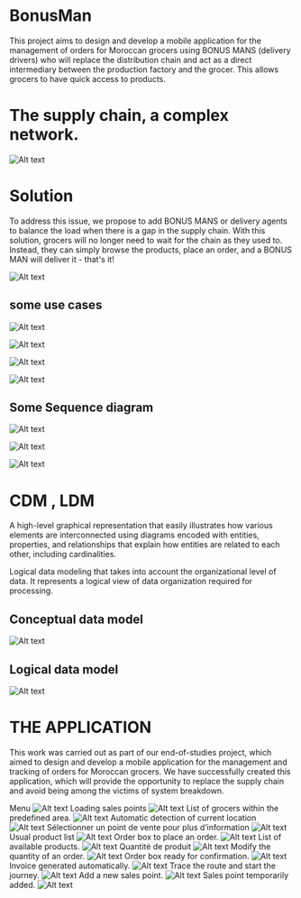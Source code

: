 # BonusMan

This project aims to design and develop a mobile application for the management of orders for Moroccan grocers using BONUS MANS (delivery drivers) who will replace the distribution chain and act as a direct intermediary between the production factory and the grocer. This allows grocers to have quick access to products.

# The supply chain, a complex network.

![Alt text](readmeFiles/image.png)

# Solution

To address this issue, we propose to add BONUS MANS or delivery agents to balance the load when there is a gap in the supply chain. With this solution, grocers will no longer need to wait for the chain as they used to. Instead, they can simply browse the products, place an order, and a BONUS MAN will deliver it - that's it!

![Alt text](readmeFiles/image-1.png)

## some use cases

![Alt text](readmeFiles/image-2.png)

![Alt text](readmeFiles/image-3.png)

![Alt text](readmeFiles/image-4.png)

![Alt text](readmeFiles/image-5.png)

## Some Sequence diagram

![Alt text](readmeFiles/image-6.png)

![Alt text](readmeFiles/image-7.png)

![Alt text](readmeFiles/image-8.png)

# CDM , LDM

A high-level graphical representation that easily illustrates how various elements are interconnected using diagrams encoded with entities, properties, and relationships that explain how entities are related to each other, including cardinalities.

Logical data modeling that takes into account the organizational level of data. It represents a logical view of data organization required for processing.

## Conceptual data model

![Alt text](readmeFiles/image-9.png)

## Logical data model

![Alt text](readmeFiles/image-10.png)

# THE APPLICATION

This work was carried out as part of our end-of-studies project, which aimed to design and develop a mobile application for the management and tracking of orders for Moroccan grocers. We have successfully created this application, which will provide the opportunity to replace the supply chain and avoid being among the victims of system breakdown.

Menu 
![Alt text](workFiles/image.png) 
Loading sales points 
![Alt text](workFiles/image-1.png) 
List of grocers within the predefined area. 
![Alt text](workFiles/image-2.png)
Automatic detection of current location 
![Alt text](workFiles/image-3.png) 
Sélectionner un point de
vente pour plus d’information 
![Alt text](workFiles/image-4.png) 
Usual product list 
![Alt text](workFiles/image-5.png)
Order box to place an order. 
![Alt text](workFiles/image-6.png) 
List of available products. 
![Alt text](workFiles/image-7.png) 
Quantité de produit 
![Alt text](workFiles/image-8.png)
Modify the quantity of an order. 
![Alt text](workFiles/image-9.png) 
Order box ready for confirmation. 
![Alt text](workFiles/image-10.png) 
Invoice generated automatically. 
![Alt text](workFiles/image-11.png)
Trace the route and start the journey. 
![Alt text](workFiles/image-12.png) 
Add a new sales point. 
![Alt text](workFiles/image-13.png) 
Sales point temporarily added. 
![Alt text](workFiles/image-14.png)